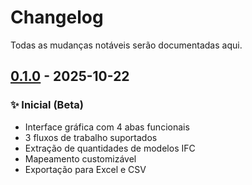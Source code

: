 # Changelog

Todas as mudanças notáveis serão documentadas aqui.

## [0.1.0] - 2025-10-22

### ✨ Inicial (Beta)
- Interface gráfica com 4 abas funcionais
- 3 fluxos de trabalho suportados
- Extração de quantidades de modelos IFC
- Mapeamento customizável
- Exportação para Excel e CSV

[0.1.0]: https://github.com/deedeoliveira/WBSFillingFromIFC_bSPT/releases/tag/v0.1.0